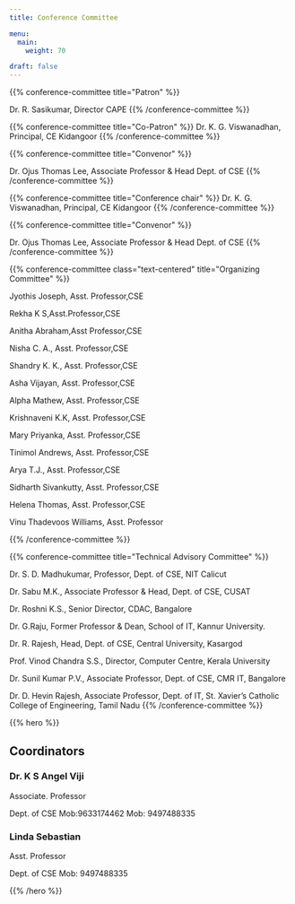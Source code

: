 ```yaml
---
title: Conference Committee

menu:
  main:
    weight: 70

draft: false    
---
```



<section class="conference-committe-members">
{{% conference-committee title="Patron" %}}


<!-- TODO: filter and search -->
Dr. R. Sasikumar, 
Director CAPE
{{% /conference-committee %}}

{{% conference-committee title="Co-Patron" %}}
Dr. K. G. Viswanadhan, 
Principal,
CE Kidangoor
{{% /conference-committee %}}

{{% conference-committee title="Convenor" %}}

Dr. Ojus Thomas Lee,
Associate Professor & Head
Dept. of CSE
{{% /conference-committee %}}



{{% conference-committee title="Conference chair" %}}
Dr. K. G. Viswanadhan, 
Principal,
CE Kidangoor
{{% /conference-committee %}}

{{% conference-committee title="Convenor" %}}

Dr. Ojus Thomas Lee,
Associate Professor & Head
Dept. of CSE
{{% /conference-committee %}}




{{% conference-committee class="text-centered" title="Organizing Committee" %}}

<p>Jyothis Joseph, Asst. Professor,CSE</p>
<p>Rekha K S,Asst.Professor,CSE</p>
<p>Anitha Abraham,Asst Professor,CSE</p>
<p>Nisha C. A., Asst. Professor,CSE</p>
<p>Shandry K. K., Asst. Professor,CSE</p>
<p>Asha Vijayan, Asst. Professor,CSE</p>
<p>Alpha Mathew, Asst. Professor,CSE</p>
<p>Krishnaveni K.K, Asst. Professor,CSE</p>
<p>Mary Priyanka, Asst. Professor,CSE</p>
<p>Tinimol Andrews, Asst. Professor,CSE</p>
<p>Arya T.J., Asst. Professor,CSE</p>
<p>Sidharth Sivankutty, Asst. Professor,CSE</p>
<p>Helena Thomas, Asst. Professor,CSE</p>
<p>Vinu Thadevoos Williams, Asst. Professor</p>
{{% /conference-committee %}}

{{% conference-committee title="Technical Advisory Committee" %}}
<p>Dr. S. D. Madhukumar, Professor, Dept. of CSE, NIT Calicut
<p>Dr. Sabu M.K., Associate Professor & Head, Dept. of CSE, CUSAT
<p>Dr. Roshni K.S., Senior Director, CDAC, Bangalore
<p>Dr. G.Raju, Former Professor & Dean, School of IT, Kannur University.
<p>Dr. R. Rajesh, Head, Dept. of CSE, Central University, Kasargod
<p>Prof. Vinod Chandra S.S., Director, Computer Centre, Kerala University
<p>Dr. Sunil Kumar P.V., Associate Professor, Dept. of CSE, CMR IT, Bangalore
<p>Dr. D. Hevin Rajesh, Associate Professor, Dept. of IT, St. Xavier’s Catholic College of 
Engineering, Tamil Nadu
{{% /conference-committee %}}
</section>

{{% hero %}}

<!-- TODO: filter and search -->

## Coordinators

<div class="cordinators">
<div class="cordinator-item">

### Dr. K S Angel Viji

Associate. Professor

Dept. of CSE
Mob:9633174462 Mob: 9497488335

</div>
<div class="cordinator-item">

### Linda Sebastian

Asst. Professor

Dept. of  CSE
Mob: 9497488335

</div>
</div>
{{% /hero %}}